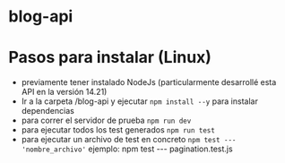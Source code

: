 # blog-api
# Pasos para instalar (Linux)
- previamente tener instalado NodeJs (particularmente desarrollé esta API en la versión 14.21)
- Ir a la carpeta /blog-api y ejecutar  `npm install --y` para instalar dependencias
- para correr el servidor de prueba `npm run dev`
- para ejecutar todos los test generados `npm run test`
- para ejecutar un archivo de test en concreto `npm test --- 'nombre_archivo'` ejemplo: npm test --- pagination.test.js
